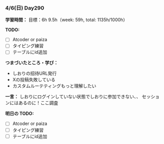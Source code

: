 ### 4/6(日) Day290

**学習時間：**
目標：6h
9.5h（week: 59h, total: 1135h/1000h）

**TODO:**
- [ ] Atcoder or paiza
- [ ] タイピング練習
- [ ] テーブルにid追加

**つまづいたところ・学び：**
- しおりの招待URL発行
- Xの投稿失敗している
- カスタムルーテティングもっと理解したい

**一言：**
しおりにログインしていない状態でしおりに参加できない、、
セッションにはあるのに！ここ調査


**明日の TODO:**
- [ ] Atcoder or paiza
- [ ] タイピング練習
- [ ] テーブルにid追加
